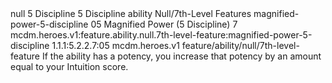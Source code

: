 <ability>
  <metadata>
    <class>null</class>
    <cost>5 Discipline</cost>
    <cost_amount>5</cost_amount>
    <cost_resource>Discipline</cost_resource>
    <feature_type>ability</feature_type>
    <file_dpath>Null/7th-Level Features</file_dpath>
    <item_id>magnified-power-5-discipline</item_id>
    <item_index>05</item_index>
    <item_name>Magnified Power (5 Discipline)</item_name>
    <level>7</level>
    <scc>mcdm.heroes.v1:feature.ability.null.7th-level-feature:magnified-power-5-discipline</scc>
    <scdc>1.1.1:5.2.2.7:05</scdc>
    <source>mcdm.heroes.v1</source>
    <type>feature/ability/null/7th-level-feature</type>
  </metadata>
  <effects>
    <effect type="mundane">If the ability has a potency, you increase that potency by an amount equal to your Intuition score.</effect>
  </effects>
</ability>
